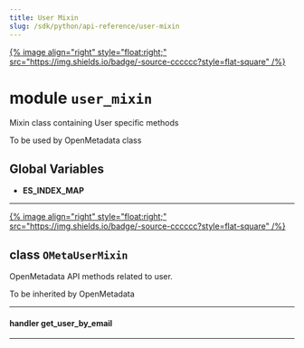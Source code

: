 ```yaml
---
title: User Mixin
slug: /sdk/python/api-reference/user-mixin
---
```




[{% image align="right" style="float:right;" src="https://img.shields.io/badge/-source-cccccc?style=flat-square" /%}](https://github.com/open-metadata/OpenMetadata/tree/main/ingestion/src/metadata/ingestion/ometa/mixins/user_mixin.py#L0")

# module `user_mixin`
Mixin class containing User specific methods 

To be used by OpenMetadata class 

**Global Variables**
---------------
- **ES_INDEX_MAP**


---

[{% image align="right" style="float:right;" src="https://img.shields.io/badge/-source-cccccc?style=flat-square" /%}](https://github.com/open-metadata/OpenMetadata/tree/main/ingestion/src/metadata/ingestion/ometa/mixins/user_mixin.py#L28")

## class `OMetaUserMixin`
OpenMetadata API methods related to user. 

To be inherited by OpenMetadata 



---

#### handler get_user_by_email





---


